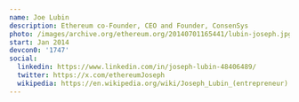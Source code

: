 ```yaml
---
name: Joe Lubin
description: Ethereum co-Founder, CEO and Founder, ConsenSys
photo: /images/archive.org/ethereum.org/20140701165441/lubin-joseph.jpg
start: Jan 2014
devcon0: '1747'
social:
  linkedin: https://www.linkedin.com/in/joseph-lubin-48406489/
  twitter: https://x.com/ethereumJoseph
  wikipedia: https://en.wikipedia.org/wiki/Joseph_Lubin_(entrepreneur)
---
```

